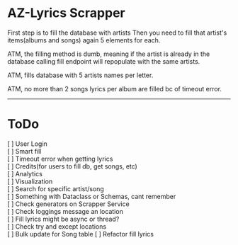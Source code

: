 # AZ-Lyrics Scrapper

First step is to fill the database with artists
Then you need to fill that artist's 
items(albums and songs) again 5 elements for each.  

ATM, the filling method is dumb,
meaning if the artist is already in the database
calling fill endpoint will repopulate with
the same artists.

ATM, fills database with 5 artists names 
per letter.

ATM, no more than 2 songs lyrics per album 
are filled bc of timeout error.

------

# ToDo
[ ] User Login   
[ ] Smart fill   
[ ] Timeout error when getting lyrics   
[ ] Credits(for users to fill db, get songs, etc)  
[ ] Analytics   
[ ] Visualization   
[ ] Search for specific artist/song   
[ ] Something with Dataclass or Schemas, cant remember  
[ ] Check generators on Scrapper Service   
[ ] Check loggings message an location   
[ ] Fill lyrics might be async or thread?   
[ ] Check try and except locations  
[ ] Bulk update for Song table
[ ] Refactor fill lyrics
